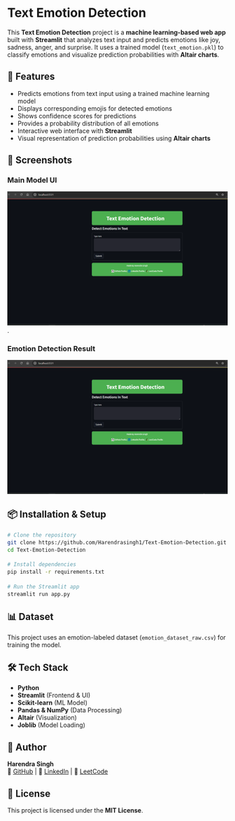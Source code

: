 # Text Emotion Detection

This **Text Emotion Detection** project is a **machine learning-based web app** built with **Streamlit** that analyzes text input and predicts emotions like joy, sadness, anger, and surprise. It uses a trained model (`text_emotion.pkl`) to classify emotions and visualize prediction probabilities with **Altair charts**.

## 🚀 Features
- Predicts emotions from text input using a trained machine learning model
- Displays corresponding emojis for detected emotions
- Shows confidence scores for predictions
- Provides a probability distribution of all emotions
- Interactive web interface with **Streamlit**
- Visual representation of prediction probabilities using **Altair charts**

## 📸 Screenshots

### Main Model UI
![Main Model UI](Demo-Working%20Demo/Screenshot%202025-03-08%20210738.png).

### Emotion Detection Result
![Result Emotion](Demo-Working%20Demo/Screenshot%202025-03-08%20210738.png)

## 📦 Installation & Setup
```bash
# Clone the repository
git clone https://github.com/Harendrasingh1/Text-Emotion-Detection.git
cd Text-Emotion-Detection

# Install dependencies
pip install -r requirements.txt

# Run the Streamlit app
streamlit run app.py
```

## 📊 Dataset
This project uses an emotion-labeled dataset (`emotion_dataset_raw.csv`) for training the model.


## 🛠 Tech Stack
- **Python**
- **Streamlit** (Frontend & UI)
- **Scikit-learn** (ML Model)
- **Pandas & NumPy** (Data Processing)
- **Altair** (Visualization)
- **Joblib** (Model Loading)

## 👤 Author
**Harendra Singh**  
📌 [GitHub](https://github.com/Harendrasingh1) | 📌 [LinkedIn](https://www.linkedin.com/in/harendra8587/) | 📌 [LeetCode](https://leetcode.com/u/Thakurji01/)

## 📝 License
This project is licensed under the **MIT License**.

